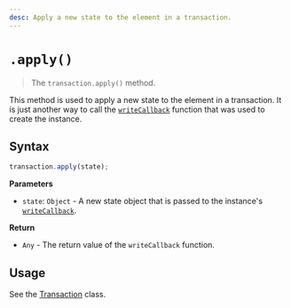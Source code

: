 ```yaml
---
desc: Apply a new state to the element in a transaction.
---
```

# `.apply()`

> The `transaction.apply()` method.

This method is used to apply a new state to the element in a transaction. It is just another way to call the [`writeCallback`](../#constructor) function that was used to create the instance.

## Syntax

```js
transaction.apply(state);
```

**Parameters**

+ `state`: `Object` - A new state object that is passed to the instance's [`writeCallback`](../#constructor).

**Return**

+ `Any` - The return value of the `writeCallback` function.

## Usage

See the [Transaction](../#usage) class.